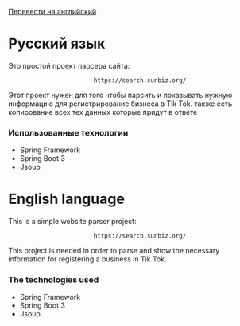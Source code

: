 
<a href="#english-translation" class="btn btn-primary">Перевести на английский</a>
<h1 id="russian-translation">Русский язык</h1>
Это простой проект парсера сайта: 

                            https://search.sunbiz.org/

Этот проект нужен для того чтобы парсить и показывать нужную информацию для регистрирование бизнеса в Tik Tok.
также есть копирование всех тех данных которые придут в ответе

### Использованные технологии

- Spring Framework
- Spring Boot 3
- Jsoup


<h1 id="english-translation">English language</h1>
This is a simple website parser project:

                            https://search.sunbiz.org/
                            
This project is needed in order to parse and show the necessary information for registering a business in Tik Tok.

### The technologies used
- Spring Framework
- Spring Boot 3
- Jsoup
